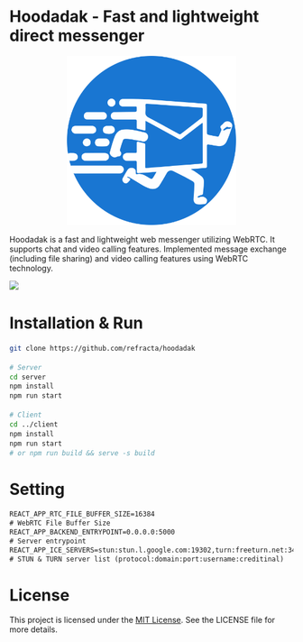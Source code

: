# Hoodadak - Fast and lightweight direct messenger
<p align="center"><img src="client/public/logo.svg" width="300"></p>

Hoodadak is a fast and lightweight web messenger utilizing WebRTC. It supports chat and video calling features. Implemented message exchange (including file sharing) and video calling features using WebRTC technology.

![](https://github.com/refracta/hoodadak/assets/58779799/5ff46e93-066a-4517-bf8f-d4d16d9134df)


# Installation & Run
```bash
git clone https://github.com/refracta/hoodadak

# Server
cd server
npm install
npm run start

# Client
cd ../client
npm install
npm run start 
# or npm run build && serve -s build
```

# Setting
```env
REACT_APP_RTC_FILE_BUFFER_SIZE=16384
# WebRTC File Buffer Size
REACT_APP_BACKEND_ENTRYPOINT=0.0.0.0:5000
# Server entrypoint 
REACT_APP_ICE_SERVERS=stun:stun.l.google.com:19302,turn:freeturn.net:3478:free:free
# STUN & TURN server list (protocol:domain:port:username:creditinal)
```

# License
This project is licensed under the [MIT License](LICENSE). See the LICENSE file for more details.

